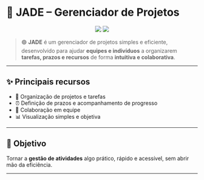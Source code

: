 # 🌿 JADE – Gerenciador de Projetos

<p align="center">
  <img src="https://img.shields.io/badge/status-em%20desenvolvimento-brightgreen?style=for-the-badge"/>
  <img src="https://img.shields.io/badge/versão-1.0.0-purple?style=for-the-badge"/>
</p>

> 🟢 **JADE** é um gerenciador de projetos simples e eficiente, desenvolvido para ajudar **equipes e indivíduos** a organizarem **tarefas, prazos e recursos** de forma **intuitiva e colaborativa**.

---

## ✨ Principais recursos
- 📌 Organização de projetos e tarefas  
- ⏰ Definição de prazos e acompanhamento de progresso  
- 👥 Colaboração em equipe  
- 📊 Visualização simples e objetiva  

---

## 🚀 Objetivo
Tornar a **gestão de atividades** algo prático, rápido e acessível, sem abrir mão da eficiência.  

---
